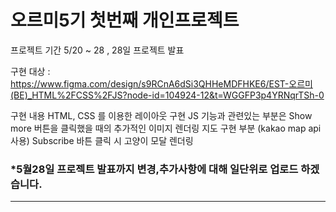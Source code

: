 <h1>오르미5기 첫번째 개인프로젝트</h1>

프로젝트 기간 5/20 ~ 28 , 28일 프로젝트 발표

구현 대상 : https://www.figma.com/design/s9RCnA6dSi3QHHeMDFHKE6/EST-오르미(BE)_HTML%2FCSS%2FJS?node-id=104924-12&t=WGGFP3p4YRNqrTSh-0

구현 내용
HTML, CSS 를 이용한 레이아웃 구현
JS 기능과 관련있는 부분은 Show more 버튼을 클릭했을 때의 추가적인 이미지 렌더링
지도 구현 부분 (kakao map api 사용)
Subscribe 바튼 클릭 시 고양이 모달 렌더링

<h3>*5월28일 프로젝트 발표까지 변경,추가사항에 대해 일단위로 업로드 하겠습니다.</h3>
<hr>
<p align="center">
  <img src="https://github.com/Freddieshin/Ormi_project/assets/168792932/c47c5387-2701-4ea0-b5a0-784e3364105d></img>
</p>
